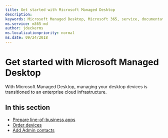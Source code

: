 ```yaml
---
title: Get started with Microsoft Managed Desktop 
description:  
keywords: Microsoft Managed Desktop, Microsoft 365, service, documentation
ms.service: m365-md
author: jdeckerms
ms.localizationpriority: normal
ms.date: 09/24/2018
---
```


# Get started with Microsoft Managed Desktop

With Microsoft Managed Desktop, managing your desktop devices is transitioned to an enterprise cloud infrastructure. 

## In this section

- [Prepare line-of-business apps](apps.md)
- [Order devices](devices.md)
- [Add Admin contacts](add-admin-contacts.md)